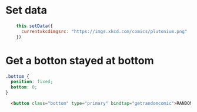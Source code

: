 # Set data

```js
    this.setData({
      currentxkcdimgsrc: "https://imgs.xkcd.com/comics/plutonium.png"
    })
```

# Get a botton stayed at bottom

```css
.bottom {
  position: fixed;
  bottom: 0;
}
```

```html
  <button class="bottom" type="primary" bindtap="getrandomcomic">RANDOM COMIC</button>
```
